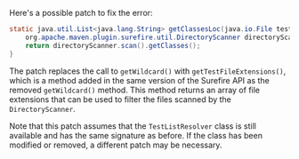Here's a possible patch to fix the error:
```java
static java.util.List<java.lang.String> getClassesLoc(java.io.File testSrcFolder) {
    org.apache.maven.plugin.surefire.util.DirectoryScanner directoryScanner = new org.apache.maven.plugin.surefire.util.DirectoryScanner(testSrcFolder, org.apache.maven.surefire.api.testset.TestListResolver.getTestFileExtensions());
    return directoryScanner.scan().getClasses();
}
```
The patch replaces the call to `getWildcard()` with `getTestFileExtensions()`, which is a method added in the same version of the Surefire API as the removed `getWildcard()` method. This method returns an array of file extensions that can be used to filter the files scanned by the `DirectoryScanner`.

Note that this patch assumes that the `TestListResolver` class is still available and has the same signature as before. If the class has been modified or removed, a different patch may be necessary.